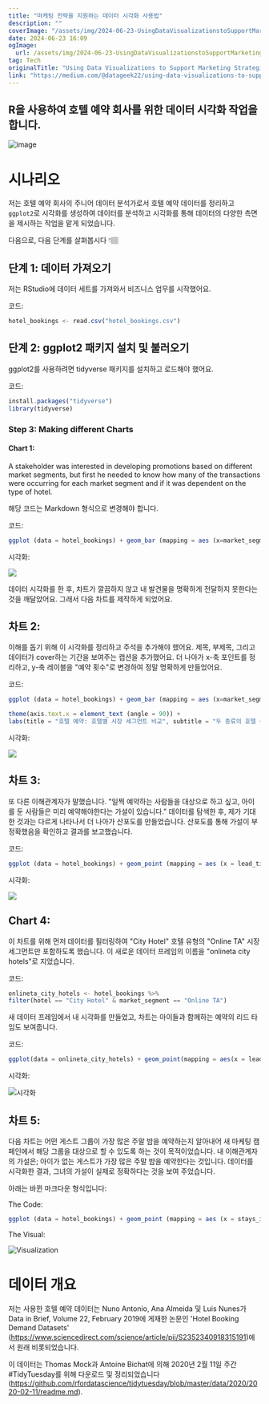 ```yaml
---
title: "마케팅 전략을 지원하는 데이터 시각화 사용법"
description: ""
coverImage: "/assets/img/2024-06-23-UsingDataVisualizationstoSupportMarketingStrategies_0.png"
date: 2024-06-23 16:09
ogImage: 
  url: /assets/img/2024-06-23-UsingDataVisualizationstoSupportMarketingStrategies_0.png
tag: Tech
originalTitle: "Using Data Visualizations to Support Marketing Strategies."
link: "https://medium.com/@datageek22/using-data-visualizations-to-support-marketing-strategies-a50c807c10bb"
---
```



## R을 사용하여 호텔 예약 회사를 위한 데이터 시각화 작업을 합니다.

![image](/assets/img/2024-06-23-UsingDataVisualizationstoSupportMarketingStrategies_0.png)

# 시나리오

저는 호텔 예약 회사의 주니어 데이터 분석가로서 호텔 예약 데이터를 정리하고 `ggplot2`로 시각화를 생성하여 데이터를 분석하고 시각화를 통해 데이터의 다양한 측면을 제시하는 작업을 맡게 되었습니다.

<div class="content-ad"></div>

다음으로, 다음 단계를 살펴봅시다 👇🏽

## 단계 1: 데이터 가져오기

저는 RStudio에 데이터 세트를 가져와서 비즈니스 업무를 시작했어요.

코드:

<div class="content-ad"></div>

```js
hotel_bookings <- read.csv("hotel_bookings.csv")
```

## 단계 2: ggplot2 패키지 설치 및 불러오기

ggplot2를 사용하려면 tidyverse 패키지를 설치하고 로드해야 했어요.

코드:


<div class="content-ad"></div>


```js
install.packages("tidyverse")
library(tidyverse)
```

### Step 3: Making different Charts

#### Chart 1:

A stakeholder was interested in developing promotions based on different market segments, but first he needed to know how many of the transactions were occurring for each market segment and if it was dependent on the type of hotel.


<div class="content-ad"></div>

해당 코드는 Markdown 형식으로 변경해야 합니다. 

코드:

```js
ggplot (data = hotel_bookings) + geom_bar (mapping = aes (x=market_segment, fill = market_segment)) + facet_wrap(~hotel)
```

시각화:

<img src="/assets/img/2024-06-23-UsingDataVisualizationstoSupportMarketingStrategies_1.png" />

<div class="content-ad"></div>

데이터 시각화를 한 후, 차트가 깔끔하지 않고 내 발견물을 명확하게 전달하지 못한다는 것을 깨달았어요. 그래서 다음 차트를 제작하게 되었어요.

## 차트 2:

이해를 돕기 위해 이 시각화를 정리하고 주석을 추가해야 했어요. 제목, 부제목, 그리고 데이터가 cover하는 기간을 보여주는 캡션을 추가했어요. 더 나아가 x-축 포인트를 정리하고, y-축 레이블을 "예약 횟수"로 변경하여 정말 명확하게 만들었어요.

코드:

<div class="content-ad"></div>

```js
ggplot (data = hotel_bookings) + geom_bar (mapping = aes (x=market_segment, fill = market_segment)) + facet_wrap(~hotel) +

theme(axis.text.x = element_text (angle = 90)) +
labs(title = "호텔 예약: 호텔별 시장 세그먼트 비교", subtitle = "두 종류의 호텔 샘플", caption = "데이터 출처: 2015-2017", y="예약 건수")
```

시각화:

<img src="/assets/img/2024-06-23-UsingDataVisualizationstoSupportMarketingStrategies_2.png" />

## 차트 3:

<div class="content-ad"></div>

또 다른 이해관계자가 말했습니다. "일찍 예약하는 사람들을 대상으로 하고 싶고, 아이를 둔 사람들은 미리 예약해야한다는 가설이 있습니다." 데이터를 탐색한 후, 제가 기대한 것과는 다르게 나타나서 더 나아가 산포도를 만들었습니다. 산포도를 통해 가설이 부정확했음을 확인하고 결과를 보고했습니다.

코드:

```js
ggplot (data = hotel_bookings) + geom_point (mapping = aes (x = lead_time, y = children))
```

시각화:

<div class="content-ad"></div>

<img src="/assets/img/2024-06-23-UsingDataVisualizationstoSupportMarketingStrategies_3.png" />

## Chart 4:

이 차트를 위해 먼저 데이터를 필터링하여 "City Hotel" 호텔 유형의 "Online TA" 시장 세그먼트만 포함하도록 했습니다. 이 새로운 데이터 프레임의 이름을 "onlineta city hotels"로 지었습니다.

코드:

<div class="content-ad"></div>

```js
onlineta_city_hotels <- hotel_bookings %>%
filter(hotel == "City Hotel" & market_segment == "Online TA")
```

새 데이터 프레임에서 내 시각화를 만들었고, 차트는 아이들과 함께하는 예약의 리드 타임도 보여줍니다.

코드:

```js
ggplot(data = onlineta_city_hotels) + geom_point(mapping = aes(x = lead_time, y = children))
```

<div class="content-ad"></div>

시각화:

![시각화](/assets/img/2024-06-23-UsingDataVisualizationstoSupportMarketingStrategies_4.png)

## 차트 5:

다음 차트는 어떤 게스트 그룹이 가장 많은 주말 밤을 예약하는지 알아내어 새 마케팅 캠페인에서 해당 그룹을 대상으로 할 수 있도록 하는 것이 목적이었습니다. 내 이해관계자의 가설은; 아이가 없는 게스트가 가장 많은 주말 밤을 예약한다는 것입니다. 데이터를 시각화한 결과, 그녀의 가설이 실제로 정확하다는 것을 보여 주었습니다.

<div class="content-ad"></div>

아래는 바뀐 마크다운 형식입니다:


The Code:

```js
ggplot (data = hotel_bookings) + geom_point (mapping = aes (x = stays_in_weekend_nights, y = children))
```

The Visual:

![Visualization](/assets/img/2024-06-23-UsingDataVisualizationstoSupportMarketingStrategies_5.png)


<div class="content-ad"></div>

# 데이터 개요

저는 사용한 호텔 예약 데이터는 Nuno Antonio, Ana Almeida 및 Luis Nunes가 Data in Brief, Volume 22, February 2019에 게재한 논문인 'Hotel Booking Demand Datasets' (https://www.sciencedirect.com/science/article/pii/S2352340918315191)에서 원래 비롯되었습니다.

이 데이터는 Thomas Mock과 Antoine Bichat에 의해 2020년 2월 11일 주간 #TidyTuesday를 위해 다운로드 및 정리되었습니다 (https://github.com/rfordatascience/tidytuesday/blob/master/data/2020/2020-02-11/readme.md).